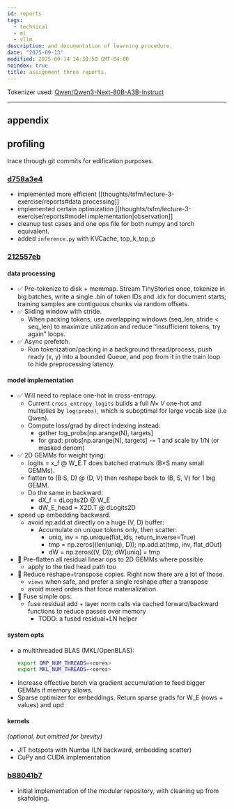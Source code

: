 ```yaml
---
id: reports
tags:
  - technical
  - ml
  - vllm
description: and documentation of learning procedure.
date: "2025-09-13"
modified: 2025-09-14 14:30:50 GMT-04:00
noindex: true
title: assignment three reports.
---
```


Tokenizer used: [Qwen/Qwen3-Next-80B-A3B-Instruct](https://huggingface.co/Qwen/Qwen3-Next-80B-A3B-Instruct)

---

## appendix

## profiling

trace through git commits for edification purposes.

### [d758a3e4](https://github.com/aarnphm/aarnphm.github.io/commit/d758a3e41a7b6da8c4d8f2770656a4774314b9f1)

- implemented more efficient [[thoughts/tsfm/lecture-3-exercise/reports#data processing]]
- implemented certain optimization [[thoughts/tsfm/lecture-3-exercise/reports#model implementation|observation]]
- cleanup test cases and one ops file for both numpy and torch equivalent.
- added `inference.py` with KVCache, top_k_top_p

### [212557eb](https://github.com/aarnphm/aarnphm.github.io/commit/212557ebffea31f1c5eaabe04c74a29d22ca7895)

#### data processing

- ✅ Pre-tokenize to disk + memmap. Stream TinyStories once, tokenize in big batches, write a single .bin of token IDs and .idx for document starts; training samples are contiguous chunks via random offsets.
- ✅ Sliding window with stride.
  - When packing tokens, use overlapping windows (seq_len, stride < seq_len) to maximize utilization and reduce “insufficient tokens, try again” loops.
- ✅ Async prefetch.
  - Run tokenization/packing in a background thread/process, push ready (x, y) into a bounded Queue, and pop from it in the train loop to hide preprocessing latency.

#### model implementation

- ✅ Will need to replace one-hot in cross-entropy.
  - Current `cross_entropy_logits` builds a full $N\times\;V$ one-hot and multiplies by `log(probs)`, which is suboptimal for large vocab size (i.e Qwen).
  - Compute loss/grad by direct indexing instead:
    - gather log_probs[np.arange(N), targets]
    - for grad: probs[np.arange(N), targets] -= 1 and scale by 1/N (or masked denom)
- ✅ 2D GEMMs for weight tying:
  - logits = x_f @ W_E.T does batched matmuls (B×S many small GEMMs).
  - flatten to (B·S, D) @ (D, V) then reshape back to (B, S, V) for 1 big GEMM.
  - Do the same in backward:
    - dX_f = dLogits2D @ W_E
    - dW_E_head = X2D.T @ dLogits2D
- speed up embedding backward.
  - avoid np.add.at directly on a huge (V, D) buffer:
    - Accumulate on unique tokens only, then scatter:
      - uniq, inv = np.unique(flat_ids, return_inverse=True)
      - tmp = np.zeros((len(uniq), D)); np.add.at(tmp, inv, flat_dOut)
      - dW = np.zeros((V, D)); dW[uniq] = tmp
- 🚧 Pre-flatten all residual linear ops to 2D GEMMs where possible
  - apply to the tied head path too
- 🚧 Reduce reshape+transpose copies. Right now there are a lot of those.
  - `views` when safe, and prefer a single reshape after a transpose
  - avoid mixed orders that force materialization.
- 🚧 Fuse simple ops:
  - fuse residual add + layer norm calls via cached forward/backward functions to reduce passes over memory
    - TODO: a fused residual+LN helper

#### system opts

- a multithreaded BLAS (MKL/OpenBLAS):
  ```bash
  export OMP_NUM_THREADS=<cores>
  export MKL_NUM_THREADS=<cores>
  ```
- Increase effective batch via gradient accumulation to feed bigger GEMMs if memory allows.
- Sparse optimizer for embeddings. Return sparse grads for W_E (rows + values) and upd

#### kernels

_(optional, but omitted for brevity)_

- JIT hotspots with Numba (LN backward, embedding scatter)
- CuPy and CUDA implementation

### [b88041b7](https://github.com/aarnphm/aarnphm.github.io/commit/b88041b7d6b1a493dcc1a3edd61ab456594f1782)

- initial implementation of the modular repository, with cleaning up from skafolding.
